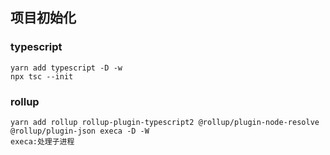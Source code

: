 ## 项目初始化

### typescript
```shell
yarn add typescript -D -w
npx tsc --init
```
### rollup
```shell
yarn add rollup rollup-plugin-typescript2 @rollup/plugin-node-resolve @rollup/plugin-json execa -D -W
execa:处理子进程

```
